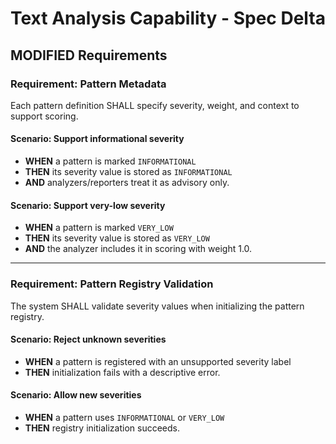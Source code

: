 # Text Analysis Capability - Spec Delta

## MODIFIED Requirements

### Requirement: Pattern Metadata

Each pattern definition SHALL specify severity, weight, and context to support scoring.

#### Scenario: Support informational severity
- **WHEN** a pattern is marked `INFORMATIONAL`
- **THEN** its severity value is stored as `INFORMATIONAL`
- **AND** analyzers/reporters treat it as advisory only.

#### Scenario: Support very-low severity
- **WHEN** a pattern is marked `VERY_LOW`
- **THEN** its severity value is stored as `VERY_LOW`
- **AND** the analyzer includes it in scoring with weight 1.0.

---

### Requirement: Pattern Registry Validation

The system SHALL validate severity values when initializing the pattern registry.

#### Scenario: Reject unknown severities
- **WHEN** a pattern is registered with an unsupported severity label
- **THEN** initialization fails with a descriptive error.

#### Scenario: Allow new severities
- **WHEN** a pattern uses `INFORMATIONAL` or `VERY_LOW`
- **THEN** registry initialization succeeds.

